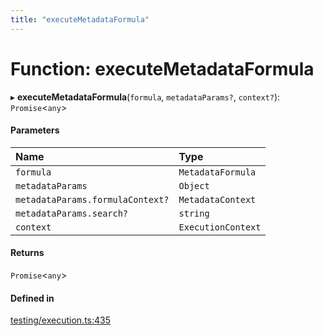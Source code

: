 ```yaml
---
title: "executeMetadataFormula"
---
```

# Function: executeMetadataFormula

▸ **executeMetadataFormula**(`formula`, `metadataParams?`, `context?`): `Promise`<`any`\>

#### Parameters

| Name | Type |
| :------ | :------ |
| `formula` | `MetadataFormula` |
| `metadataParams` | `Object` |
| `metadataParams.formulaContext?` | `MetadataContext` |
| `metadataParams.search?` | `string` |
| `context` | `ExecutionContext` |

#### Returns

`Promise`<`any`\>

#### Defined in

[testing/execution.ts:435](https://github.com/coda/packs-sdk/blob/main/testing/execution.ts#L435)
